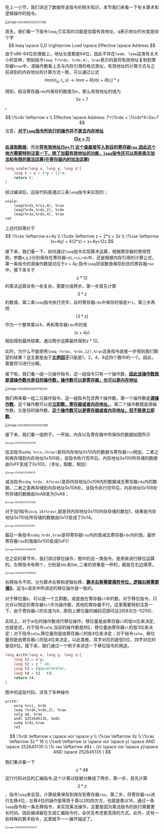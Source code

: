 在上一小节，我们讲述了数据传送指令的相关知识，本节我们来看一下有关算术和逻辑操作的指令。

<img src=".\pic\image-20240621224529664.png" alt="image-20240621224721382" style="zoom:67%;" />

首先，我们看一下指令`leaq`,它实现的功能是加载有效地址，q表示地址的长度是四个字
$$
leaq \space S,D \rightarrow Load \space Effective \space Address
$$
由于x86-64位处理器上，地址长度都是64位，因此不存在`leab`、`leaw`这类有关大小的变种，例如指令`leaq 7(%rdx, %rdx,4), %rax`表示的是将有效地址复制到寄存器`%rax`中，源操作数看上去与内存引用的格式类似，有效地址的计算方式与之前讲到的内存地址的计算方式一致，可以通过公式$$Imm(r_b,r_i,s) \rightarrow Imm + R[rb]+R[r_i]*s$$

得到，假设寄存器`rdx`内保存的数值为x，那么有效地址的值为$$ 5x+7 $$ 。


$$
\%rdx \leftarrow x \\
Effective \space Address: 7+\%rdx + \%rdx*4=5x+7
$$
注意，<u>**对于`leaq`指令所执行的操作并不是去内存地址 $$ (5x+7) $$处读取数据**</u>，而是<u>**将有效地址(5x+7) 这个值直接写入到目的寄存器`rax`,因此这个地方需要特别注意一下，除了加载有效地址的功能，`leaq`指令还可以用来表示加法和有限的乘法运算(在寄存器内的加法运算)**</u>

```c
long scale(long x, long y, long z){
    long t = x + 4*y + 12*z;
    return t;
}
```

经过编译后，这段代码是通过三条`leaq`指令来实现的；

```shell
scale:
	leaq(%rdi,%rsi,4), %rax
	leaq(%rdx,%rdx,2), %rdx
	leaq(%rax,%rdx,4), %rax
ret
```



上述代码等价于
$$
\%rax \leftarrow x+4y \\
\%rdx \leftarrow z + 2*z = 3z \\
\%rax \leftarrow (x+4y) + 4(3*z) = x+4y+12z
$$


接下来，我们看一下，如何通过`leaq`指令实现算术运算，根据寄存器的使用惯例，参数x,y,z分别保存在寄存器`rdi`,`rsi`,`rdx`中，还是根据内存引用的计算公式，第一条指令的源操作数就对应于$x+4y$,指令`leaq`将该数值保存到目的寄存器`rax`中，接下来关于$$z*12$$的乘法运算会有一些复杂，需要分成两步，第一步首先计算$$3*z$$的数值，第二条`leaq`指令执行完毕，此时寄存器`rdx`中保存的值是`3*z`，第三步再把$$(3*z)$$作为一个整体乘以4，再和寄存器`rax`中的值$$(x+4y)$$相加得到最终结果。通过两步运算最终得到$z*12$。

此时，为什么不能使用`leaq (%rax, %rdx,12),%rax`这条指令直接一步得到我们期望的结果？这主要是由于<u>**比例因子**</u>只能是1，2，4，8这四个数中的一个。因此，需要将12进行分解。

接下啦，我们看一组一元操作指令，这一组指令只有一个操作数，<u>**因此该操作数既是源操作数也是目的操作数，操作数可以是寄存器，也可以是内存地址**</u>

<img src=".\pic\image-20240620003715228.png" alt="image-20240620003715228" style="zoom:67%;" />

我们再来看一组二元操作指令，这一组指令包含两个操作数，第一个操作数是<u>**源操作数**</u>，这个操作数可以是<u>**立即数，寄存器或者内存地址，**</u>，第二个操作数既是源操作数，又是目的操作数，<u>**这个操作数可以是寄存器或者内存地址，但不能是立即数**</u>。

<img src=".\pic\image-20240620004202380.png" alt="image-20240620004202380" style="zoom:67%;" />

接下来，我们看一组例子，一开始，内存以及寄存器中所保存的数据如图所示

<img src=".\pic\image-20240621230441787.png" alt="image-20240621230441787" style="zoom:50%;" />

加法指令`addq %rcx,(%rax)`是将内存地址0x10内的数据与寄存器`rcx`相加，二者之和再存储到内存地址0x100处，该指令执行完毕后，内存地址0x100所存储的数据由0xFF变成了0x100。（寻址，取数，相加）

<img src=".\pic\image-20240621230816131.png" alt="image-20240621230816131" style="zoom:50%;" />

减法指令`subq %rdx, 8(%rax)`是将内存地址0x108内的数据减去寄存器`rdx`内的数据，二者之差再存储到内存地址0x108处，该指令执行完毕后，内存地址0x108处所存储的数据由0xAB变为0xA8；

<img src=".\pic\image-20240621231147586.png" alt="image-20240621231147586" style="zoom:50%;" />

对于加1指令`incq 16(%rax)`,就是将内存地址0x110内存存储的数加1，结果是内存地址0x110处所存储的数据由0x13变成了0x14。

<img src=".\pic\image-20240621231411100.png" alt="image-20240621231411100" style="zoom:50%;" />

最后一条指令`subq %rdx,%rax`是将寄存器`rax`内的值减去寄存器`rdx`内的值，最终寄存器`rax`的值由0x100变成0xFD

<img src=".\pic\image-20240621231609418.png" alt="image-20240621231609418" style="zoom:50%;" />

在之前的章节中，我们讲过移位操作，图中的这一类指令，是用来进行移位运算的。左移指令有两个，分别是`SAL`和`SHL`,二者的效果是一样的，都是在右边填零。

<img src=".\pic\image-20240621231859542.png" alt="image-20240621231859542" style="zoom:50%;" />

右移指令不同，分为算术右移和逻辑右移，<u>**算术右移需要填符号位，逻辑右移需要填0**</u>，这与c语言中所讲述的移位操作是一致的。

对于移位量k，可以是一个立即数，或是放在寄存器`cl`中的数，对于移位指令，只允许以特定的寄存器`%cl`作为操作数，其他的寄存器不行，这里需要特别注意一下，由于寄存器`cl`的长度为8，原则上移位量的编码范围可达2的8次方-1(255),

实际上，对于w位的操作数进行移位操作，移位量是由寄存器`cl`的低m位来决定，也就是说，对于指令`salb`,当目的操作数是8位，移位量由寄存器`cl`的低3位来决定；对于指令`salw`,移位量则是由寄存器`cl`的低4位来决定；对于指令`salw`，移位量则是由寄存器`cl`的低4位来决定，以此类推，双字对应的是低5位，四字对应的是低6位。接下来，我们通过一个例子来讲述一下移位指令的用途。

```c
long arith(long x, long y, long z){
    long t1 = x^y;
    long t2 = z * 48;
    long t3 = t1&0x0F0F0F0F;
    long t4 = t2 - t3;
    return t4;
}
```

图中的这段代码，涉及了多种操作

```shell
arith:
	xorq %rsi, %rdi
	leaq (%rdx,%rdx,2), %rax
	salq $4, %rax
	andl $252645135, %edi
	subq %rdi,%rax
	ret
```

$$
\%rdi \leftarrow x \space xor \space y \\
\%rax \leftarrow 3z \\
\%rax \leftarrow 3z * 16 \\
\%edi \leftarrow (x \space xor \space y) \space AND \space 252645135 \\
\% rax \leftarrow  48z - ((x \space xor \space y)\space AND \space 252645135 ) 
$$

我们重点看一下$$z*48$$这行代码对应的汇编指令,这个计算过程被分解成了两步，第一步，首先计算$$3*z$$，指令`leaq`来实现，计算结果保存到保存到寄存器`rax`。第二步，将寄存器`rax`进行左移4位，左移4位的操作是等效于乘以2的四次方，也就是乘以16，通过一条`leaq`指令和一条左移指令，来实现乘法操作，主要是因为乘法指令的执行需要更长时间。因此编译器在生成汇编指令时，会优先考虑更高效的方式。此外，还有一些特殊的算术指令，这里就不一一展开描述了。

<img src=".\pic\image-20240622002146278.png" alt="image-20240622002146278" style="zoom:50%;" />
